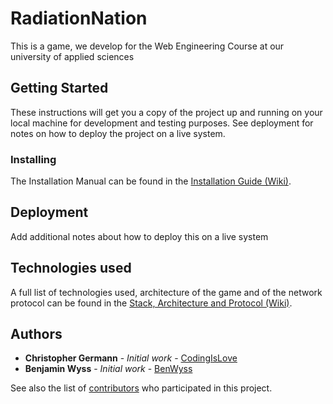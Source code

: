 
# RadiationNation

This is a game, we develop for the Web Engineering Course at our university of applied sciences

## Getting Started

These instructions will get you a copy of the project up and running on your local machine for development and testing purposes. See deployment for notes on how to deploy the project on a live system.

### Installing

The Installation Manual can be found in the [Installation Guide (Wiki)](https://github.com/CodingIsLove/RadiationNation/wiki/Installation-Guide).

## Deployment

Add additional notes about how to deploy this on a live system

## Technologies used

A full list of technologies used, architecture of the game and of the network protocol can be found in the [Stack, Architecture and Protocol (Wiki)](https://github.com/CodingIsLove/RadiationNation/wiki/Stack,-Architecture-and-Protocol).

## Authors

* **Christopher Germann** - *Initial work* - [CodingIsLove](https://github.com/CodingIsLove)
* **Benjamin Wyss** - *Initial work* - [BenWyss](https://github.com/BenWyss)

See also the list of [contributors](https://github.com/CodingIsLove/RadiationNation/contributors) who participated in this project.
